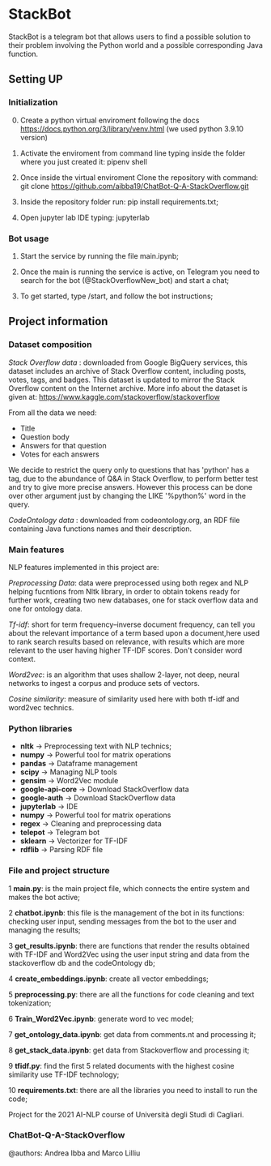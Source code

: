 # StackBot

StackBot is a telegram bot that allows users to find a possible solution to their problem involving the Python world and a possible corresponding Java function. 

## Setting UP 


### Initialization

0. Create a python virtual enviroment following the docs https://docs.python.org/3/library/venv.html (we used python 3.9.10 version)

1. Activate the enviroment from command line typing inside the folder where you just created it: pipenv shell

2. Once inside the virtual enviroment Clone the repository with command: git clone https://github.com/aibba19/ChatBot-Q-A-StackOverflow.git

3. Inside the repository folder run: pip install requirements.txt;

4. Open jupyter lab IDE typing: jupyterlab

### Bot usage 

1. Start the service by running the file main.ipynb;

2. Once the main is running the service is active, on Telegram you need to search for the bot (@StackOverflowNew_bot) and start a chat;

3. To get started, type /start, and follow the bot instructions;

## Project information

### Dataset composition

*Stack Overflow data* : downloaded from Google BigQuery services, this dataset includes an archive of Stack Overflow content, including posts, votes, tags, and badges. This dataset is updated to mirror the Stack Overflow content on the Internet archive. More info about the dataset is given at: https://www.kaggle.com/stackoverflow/stackoverflow

From all the data we need:

* Title
* Question body
* Answers for that question
* Votes for each answers

We decide to restrict the query only to questions that has 'python' has a tag, due to the abundance of Q&A in Stack Overflow, to perform better test and try to give more precise answers. However this process can be done over other argument just by changing the LIKE '%python%' word in the query.

*CodeOntology data* : downloaded from codeontology.org, an RDF file containing Java functions names and their description.

### Main  features
NLP features implemented in this project are:

*Preprocessing Data*: data were preprocessed using both regex and NLP helping fucntions from Nltk library, in order to obtain tokens ready for further work, creating two new databases, one for stack overflow data and one for ontology data.

*Tf-idf*: short for term frequency–inverse document frequency, can tell you about the relevant importance of a term based upon a document,here used to rank search results based on relevance, with results which are more relevant to the user having higher TF-IDF scores. Don't consider word context.

*Word2vec*: is an algorithm that uses shallow 2-layer, not deep, neural networks to ingest a corpus and produce sets of vectors.

*Cosine similarity*: measure of similarity used here with both tf-idf and word2vec technics.


### Python libraries

- **nltk** &#x2192; Preprocessing text with NLP technics;
- **numpy** &#x2192; Powerful tool for matrix operations
- **pandas** &#x2192; Dataframe management
- **scipy** &#x2192; Managing NLP tools
- **gensim** &#x2192; Word2Vec module
- **google-api-core** &#x2192; Download StackOverflow data
- **google-auth** &#x2192; Download StackOverflow data
- **jupyterlab** &#x2192; IDE 
- **numpy** &#x2192; Powerful tool for matrix operations
- **regex** &#x2192; Cleaning and preprocessing data
- **telepot** &#x2192; Telegram bot
- **sklearn** &#x2192; Vectorizer for TF-IDF 
- **rdflib** &#x2192; Parsing RDF file

### File and project structure

1 **main.py**: is the main project file, which connects the entire system and makes the bot active;

2 **chatbot.ipynb**: this file is the management of the bot in its functions: checking user input, sending messages from the bot to the user and managing the results;

3 **get_results.ipynb**: there are functions that render the results obtained with TF-IDF and Word2Vec using the user input string and data from the stackoverflow db and the codeOntology db;

4 **create_embeddings.ipynb**: create all vector embeddings;

5 **preprocessing.py**: there are all the functions for code cleaning and text tokenization;

6 **Train_Word2Vec.ipynb**: generate word to vec model;

7 **get_ontology_data.ipynb**: get data from comments.nt and processing it;

8 **get_stack_data.ipynb**: get data from Stackoverflow and processing it;

9 **tfidf.py**: find the first 5 related documents with the highest cosine similarity use TF-IDF technology;

10 **requirements.txt**: there are all the libraries you need to install to run the code;



Project for the 2021 AI-NLP course of Università degli Studi di Cagliari.

### ChatBot-Q-A-StackOverflow
@authors: Andrea Ibba and Marco Lilliu
